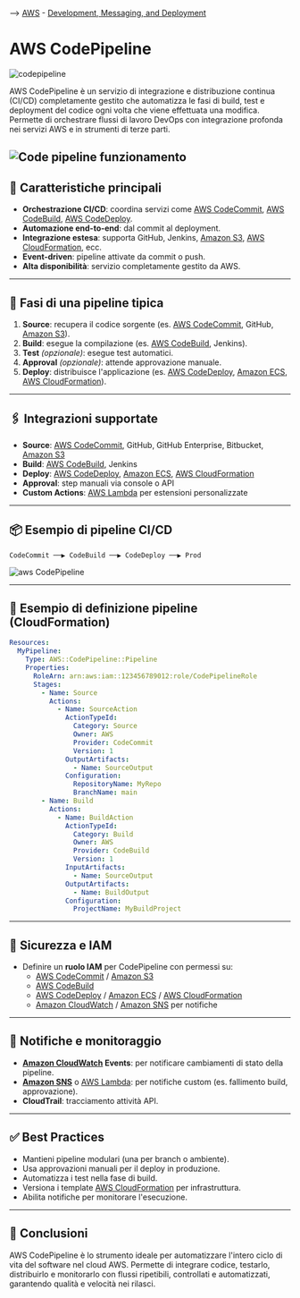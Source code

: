 --> [AWS](/00-Intro/AWS.md)  -  [Development, Messaging, and Deployment](/05-Development-Messaging-Deploying/Development-Messaging-and-Deployment.md)
# AWS CodePipeline

![codepipeline](codepipeline.png)

AWS CodePipeline è un servizio di integrazione e distribuzione continua (CI/CD) completamente gestito che automatizza le fasi di build, test e deployment del codice ogni volta che viene effettuata una modifica. Permette di orchestrare flussi di lavoro DevOps con integrazione profonda nei servizi AWS e in strumenti di terze parti.

![Code pipeline funzionamento](code-pipeline.png)
---

## 🧩 Caratteristiche principali

- **Orchestrazione CI/CD**: coordina servizi come [AWS CodeCommit](/05-Development-Messaging-Deploying/AWS-CodeCommit.md), [AWS CodeBuild](/05-Development-Messaging-Deploying/AWS-CodeBuild.md), [AWS CodeDeploy](/05-Development-Messaging-Deploying/AWS-CodeDeploy.md).
- **Automazione end-to-end**: dal commit al deployment.
- **Integrazione estesa**: supporta GitHub, Jenkins, [Amazon S3](/02-Storage-services/Amazon-S3.md), [AWS CloudFormation](/05-Development-Messaging-Deploying/AWS-CloudFormation.md), ecc.
- **Event-driven**: pipeline attivate da commit o push.
- **Alta disponibilità**: servizio completamente gestito da AWS.

---

## 🔄 Fasi di una pipeline tipica

1. **Source**: recupera il codice sorgente (es. [AWS CodeCommit](/05-Development-Messaging-Deploying/AWS-CodeCommit.md), GitHub, [Amazon S3](/02-Storage-services/Amazon-S3.md)).
2. **Build**: esegue la compilazione (es. [AWS CodeBuild](/05-Development-Messaging-Deploying/AWS-CodeBuild.md), Jenkins).
3. **Test** *(opzionale)*: esegue test automatici.
4. **Approval** *(opzionale)*: attende approvazione manuale.
5. **Deploy**: distribuisce l'applicazione (es. [AWS CodeDeploy](/05-Development-Messaging-Deploying/AWS-CodeDeploy.md), [Amazon ECS](/01-Compute-options/Amazon-ECS.md), [AWS CloudFormation](/05-Development-Messaging-Deploying/AWS-CloudFormation.md)).

---

## 🖇️ Integrazioni supportate

- **Source**: [AWS CodeCommit](/05-Development-Messaging-Deploying/AWS-CodeCommit.md), GitHub, GitHub Enterprise, Bitbucket, [Amazon S3](/02-Storage-services/Amazon-S3.md)
- **Build**: [AWS CodeBuild](/05-Development-Messaging-Deploying/AWS-CodeBuild.md), Jenkins
- **Deploy**: [AWS CodeDeploy](/05-Development-Messaging-Deploying/AWS-CodeDeploy.md), [Amazon ECS](/01-Compute-options/Amazon-ECS.md), [AWS CloudFormation](/05-Development-Messaging-Deploying/AWS-CloudFormation.md)
- **Approval**: step manuali via console o API
- **Custom Actions**: [AWS Lambda](/01-Compute-options/AWS-Lambda.md) per estensioni personalizzate

---

## 📦 Esempio di pipeline CI/CD

```plaintext
CodeCommit ──▶ CodeBuild ──▶ CodeDeploy ──▶ Prod
```

![aws CodePipeline](aws-codepipeline.png)

---

## 📝 Esempio di definizione pipeline (CloudFormation)

```yaml
Resources:
  MyPipeline:
    Type: AWS::CodePipeline::Pipeline
    Properties:
      RoleArn: arn:aws:iam::123456789012:role/CodePipelineRole
      Stages:
        - Name: Source
          Actions:
            - Name: SourceAction
              ActionTypeId:
                Category: Source
                Owner: AWS
                Provider: CodeCommit
                Version: 1
              OutputArtifacts:
                - Name: SourceOutput
              Configuration:
                RepositoryName: MyRepo
                BranchName: main
        - Name: Build
          Actions:
            - Name: BuildAction
              ActionTypeId:
                Category: Build
                Owner: AWS
                Provider: CodeBuild
                Version: 1
              InputArtifacts:
                - Name: SourceOutput
              OutputArtifacts:
                - Name: BuildOutput
              Configuration:
                ProjectName: MyBuildProject
```

---

## 🔐 Sicurezza e IAM

- Definire un **ruolo IAM** per CodePipeline con permessi su:
  - [AWS CodeCommit](/05-Development-Messaging-Deploying/AWS-CodeCommit.md) / [Amazon S3](/02-Storage-services/Amazon-S3.md)
  - [AWS CodeBuild](/05-Development-Messaging-Deploying/AWS-CodeBuild.md)
  - [AWS CodeDeploy](/05-Development-Messaging-Deploying/AWS-CodeDeploy.md) / [Amazon ECS](/01-Compute-options/Amazon-ECS.md) / [AWS CloudFormation](/05-Development-Messaging-Deploying/AWS-CloudFormation.md)
  - [Amazon CloudWatch](/08-Auditing-Monitoring-Logging/Amazon-CloudWatch.md) / [Amazon SNS](/05-Development-Messaging-Deploying/Amazon-SNS.md) per notifiche

---

## 🔔 Notifiche e monitoraggio

- **[Amazon CloudWatch](/08-Auditing-Monitoring-Logging/Amazon-CloudWatch.md) Events**: per notificare cambiamenti di stato della pipeline.
- **[Amazon SNS](/05-Development-Messaging-Deploying/Amazon-SNS.md)** o [AWS Lambda](/01-Compute-options/AWS-Lambda.md): per notifiche custom (es. fallimento build, approvazione).
- **CloudTrail**: tracciamento attività API.

---

## ✅ Best Practices

- Mantieni pipeline modulari (una per branch o ambiente).
- Usa approvazioni manuali per il deploy in produzione.
- Automatizza i test nella fase di build.
- Versiona i template [AWS CloudFormation](/05-Development-Messaging-Deploying/AWS-CloudFormation.md) per infrastruttura.
- Abilita notifiche per monitorare l'esecuzione.

---

## 📌 Conclusioni

AWS CodePipeline è lo strumento ideale per automatizzare l'intero ciclo di vita del software nel cloud AWS. Permette di integrare codice, testarlo, distribuirlo e monitorarlo con flussi ripetibili, controllati e automatizzati, garantendo qualità e velocità nei rilasci.
